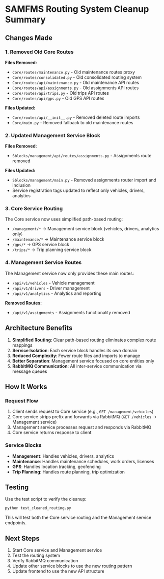 # SAMFMS Routing System Cleanup Summary

## Changes Made

### 1. Removed Old Core Routes

**Files Removed:**

- `Core/routes/maintenance.py` - Old maintenance routes proxy
- `Core/routes/consolidated.py` - Old consolidated routing system
- `Core/routes/api/maintenance.py` - Old maintenance API routes
- `Core/routes/api/assignments.py` - Old assignments API routes
- `Core/routes/api/trips.py` - Old trips API routes
- `Core/routes/api/gps.py` - Old GPS API routes

**Files Updated:**

- `Core/routes/api/__init__.py` - Removed deleted route imports
- `Core/main.py` - Removed fallback to old maintenance routes

### 2. Updated Management Service Block

**Files Removed:**

- `Sblocks/management/api/routes/assignments.py` - Assignments route removed

**Files Updated:**

- `Sblocks/management/main.py` - Removed assignments router import and inclusion
- Service registration tags updated to reflect only vehicles, drivers, analytics

### 3. Core Service Routing

The Core service now uses simplified path-based routing:

- `/management/*` → Management service block (vehicles, drivers, analytics only)
- `/maintenance/*` → Maintenance service block
- `/gps/*` → GPS service block
- `/trips/*` → Trip planning service block

### 4. Management Service Routes

The Management service now only provides these main routes:

- `/api/v1/vehicles` - Vehicle management
- `/api/v1/drivers` - Driver management
- `/api/v1/analytics` - Analytics and reporting

**Removed Routes:**

- `/api/v1/assignments` - Assignments functionality removed

## Architecture Benefits

1. **Simplified Routing**: Clear path-based routing eliminates complex route mappings
2. **Service Isolation**: Each service block handles its own domain
3. **Reduced Complexity**: Fewer route files and imports to manage
4. **Better Separation**: Management service focused on core entities only
5. **RabbitMQ Communication**: All inter-service communication via message queues

## How It Works

### Request Flow

1. Client sends request to Core service (e.g., `GET /management/vehicles`)
2. Core service strips prefix and forwards via RabbitMQ (`GET /vehicles` → Management service)
3. Management service processes request and responds via RabbitMQ
4. Core service returns response to client

### Service Blocks

- **Management**: Handles vehicles, drivers, analytics
- **Maintenance**: Handles maintenance schedules, work orders, licenses
- **GPS**: Handles location tracking, geofencing
- **Trip Planning**: Handles route planning, trip optimization

## Testing

Use the test script to verify the cleanup:

```bash
python test_cleaned_routing.py
```

This will test both the Core service routing and the Management service endpoints.

## Next Steps

1. Start Core service and Management service
2. Test the routing system
3. Verify RabbitMQ communication
4. Update other service blocks to use the new routing pattern
5. Update frontend to use the new API structure
